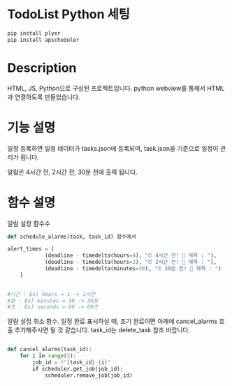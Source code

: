 
# TodoList Python 세팅
```python
pip install plyer
pip install apscheduler
```
# Description
HTML, JS, Python으로 구성된 프로젝트입니다.
python webview를 통해서 HTML과 연결하도록 만들었습니다. 

# 기능 설명
일정 등록하면 일정 데이터가 tasks.json에 등록되며,
task.json을 기준으로 일정이 관리가 됩니다.

알람은 4시간 전, 2시간 전, 30분 전에 출력 됩니다.

# 함수 설명

알람 설정 함수수
```python
def schedule_alarms(task, task_id) 함수에서

alert_times = [
            (deadline - timedelta(hours=4), "⏰ 4시간 전! 🚀 제목 : "),
            (deadline - timedelta(hours=2), "⏰ 2시간 전! 🚀 제목 : "),
            (deadline - timedelta(minutes=30), "⏰ 30분 전! 🚀 제목 : ")
    ]

    
#시간 : Ex) hours = 1 -> 1시간 
#분 : Ex) minutes = 30 -> 30분
#초 : Ex) seconds = 60 -> 60초

```

알람 설정 취소 함수. 
일정 완료 표시하실 때, 
조기 완료이면 아래에 cancel_alarms 호출 추가해주시면 될 것 같습니다.
task_id는 delete_task 참조 바랍니다.
```python

def cancel_alarms(task_id):
    for i in range(3):
        job_id = f"{task_id}-{i}"
        if scheduler.get_job(job_id):
            scheduler.remove_job(job_id)
```



